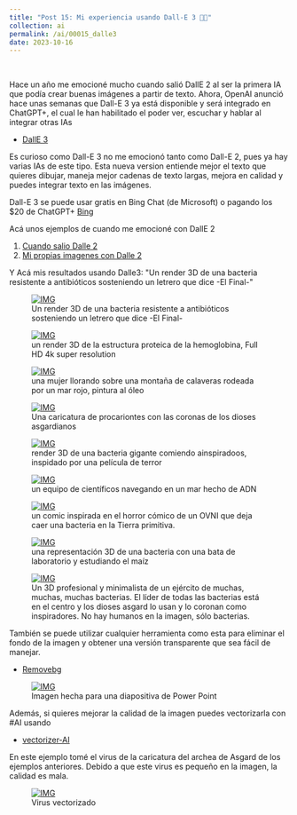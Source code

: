 ```yaml
---
title: "Post 15: Mi experiencia usando Dall-E 3 👨‍🎨"
collection: ai
permalink: /ai/00015_dalle3
date: 2023-10-16
---
```


&nbsp;


Hace un año me emocioné mucho cuando salió DallE 2 al ser la primera IA que podía crear buenas imágenes a partir de texto. Ahora, OpenAI anunció hace unas semanas que Dall-E 3 ya está disponible y será integrado en ChatGPT+, el cual le han habilitado el poder ver, escuchar y hablar al integrar otras IAs
* [DallE 3](https://openai.com/dall-e-3)

Es curioso como Dall-E 3 no me emocionó tanto como Dall-E 2, pues ya hay varias IAs de este tipo. Esta nueva version entiende mejor el texto que quieres dibujar, maneja mejor cadenas de texto largas, mejora en calidad y puedes integrar texto en las imágenes.

Dall-E 3 se puede usar gratis en Bing Chat (de Microsoft) o pagando los $20 de ChatGPT+
[Bing](https://www.bing.com/images/create)

Acá unos ejemplos de cuando me emocioné con DallE 2
1. [Cuando salio Dalle 2](https://miangoar.github.io/ai/00002_dalle)
2. [Mi propias imagenes con Dalle 2](https://miangoar.github.io/ai/00004_mydalle)


Y Acá mis resultados usando Dalle3: "Un render 3D de una bacteria resistente a antibióticos sosteniendo un letrero que dice -El Final-"



<figure>
  <a href="/images/ai/00015_anti.jpg">
  <img src="/images/ai/00015_anti.jpg" alt = "IMG" />
    </a>
  <figcaption>Un render 3D de una bacteria resistente a antibióticos sosteniendo un letrero que dice -El Final-</figcaption>
</figure>

<figure>
  <a href="/images/ai/00015_prot.jpg">
  <img src="/images/ai/00015_prot.jpg" alt = "IMG" />
    </a>
  <figcaption>un render 3D de la estructura proteica de la hemoglobina, Full HD 4k super resolution</figcaption>
</figure>


<figure>
  <a href="/images/ai/00015_cry.jpg">
  <img src="/images/ai/00015_cry.jpg" alt = "IMG" />
    </a>
  <figcaption>una mujer llorando sobre una montaña de calaveras rodeada por un mar rojo, pintura al óleo</figcaption>
</figure>


<figure>
  <a href="/images/ai/00015_asgard.jpg">
  <img src="/images/ai/00015_asgard.jpg" alt = "IMG" />
    </a>
  <figcaption>Una caricatura de procariontes con las coronas de los dioses asgardianos</figcaption>
</figure>


<figure>
  <a href="/images/ai/00015_anti2.jpg">
  <img src="/images/ai/00015_anti2.jpg" alt = "IMG" />
    </a>
  <figcaption>render 3D de una bacteria gigante comiendo ainspiradoos, inspidado por una película de terror</figcaption>
</figure>



<figure>
  <a href="/images/ai/00015_sea.jpg">
  <img src="/images/ai/00015_sea.jpg" alt = "IMG" />
    </a>
  <figcaption>un equipo de científicos navegando en un mar hecho de ADN</figcaption>
</figure>


<figure>
  <a href="/images/ai/00015_ufo.jpg">
  <img src="/images/ai/00015_ufo.jpg" alt = "IMG" />
    </a>
  <figcaption>un comic inspirada en el horror cómico de un OVNI que deja caer una bacteria en la Tierra primitiva.</figcaption>
</figure>

<figure>
  <a href="/images/ai/00015_maiz.jpg">
  <img src="/images/ai/00015_maiz.jpg" alt = "IMG" />
    </a>
  <figcaption>una representación 3D de una bacteria con una bata de laboratorio y estudiando el maíz</figcaption>
</figure>


<figure>
  <a href="/images/ai/00015_asgard2.jpg">
  <img src="/images/ai/00015_asgard2.jpg" alt = "IMG" />
    </a>
  <figcaption>Un 3D profesional y minimalista de un ejército de muchas, muchas, muchas bacterias. El líder de todas las bacterias está en el centro y los dioses asgard lo usan y lo coronan como inspiradores. No hay humanos en la imagen, sólo bacterias.</figcaption>
</figure>


También se puede utilizar cualquier herramienta como esta para eliminar el fondo de la imagen y obtener una versión transparente que sea fácil de manejar.
* [Removebg](https://remove.bg/es)

<figure>
  <a href="/images/ai/00015_asgard3.jpg">
  <img src="/images/ai/00015_asgard3.jpg" alt = "IMG" />
    </a>
  <figcaption>Imagen hecha para una diapositiva de Power Point</figcaption>
</figure>

Además, si quieres mejorar la calidad de la imagen puedes vectorizarla con #AI usando
* [vectorizer-AI](https://vectorizer.ai)

En este ejemplo tomé el virus de la caricatura del archea de Asgard de los ejemplos anteriores. Debido a que este virus es pequeño en la imagen, la calidad es mala.

<figure>
  <a href="/images/ai/00015_virus.jpg">
  <img src="/images/ai/00015_virus.jpg" alt = "IMG" />
    </a>
  <figcaption>Virus vectorizado</figcaption>
</figure>
